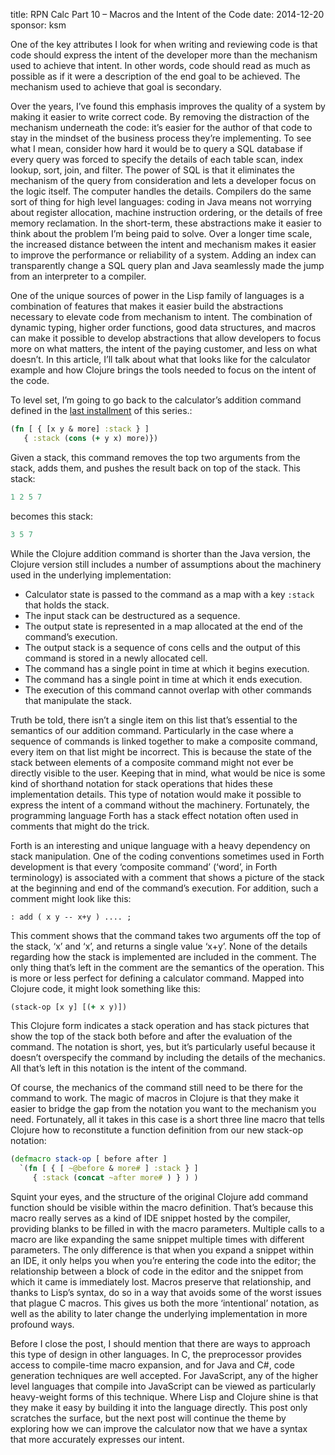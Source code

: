 title: RPN Calc Part 10 – Macros and the Intent of the Code
date: 2014-12-20
sponsor: ksm

One of the key attributes I look for when writing and reviewing code
is that code should express the intent of the developer more than the
mechanism used to achieve that intent. In other words, code should
read as much as possible as if it were a description of the end goal
to be achieved. The mechanism used to achieve that goal is secondary.

Over the years, I’ve found this emphasis improves the quality of a
system by making it easier to write correct code. By removing the
distraction of the mechanism underneath the code: it’s easier for the
author of that code to stay in the mindset of the business process
they’re implementing. To see what I mean, consider how hard it would
be to query a SQL database if every query was forced to specify the
details of each table scan, index lookup, sort, join, and filter. The
power of SQL is that it eliminates the mechanism of the query from
consideration and lets a developer focus on the logic itself. The
computer handles the details. Compilers do the same sort of thing for
high level languages: coding in Java means not worrying about register
allocation, machine instruction ordering, or the details of free
memory reclamation. In the short-term, these abstractions make it
easier to think about the problem I’m being paid to solve. Over a
longer time scale, the increased distance between the intent and
mechanism makes it easier to improve the performance or reliability of
a system. Adding an index can transparently change a SQL query plan
and Java seamlessly made the jump from an interpreter to a compiler.

One of the unique sources of power in the Lisp family of languages is
a combination of features that makes it easier build the abstractions
necessary to elevate code from mechanism to intent. The combination of
dynamic typing, higher order functions, good data structures, and
macros can make it possible to develop abstractions that allow
developers to focus more on what matters, the intent of the paying
customer, and less on what doesn’t. In this article, I’ll talk about
what that looks like for the calculator example and how Clojure brings
the tools needed to focus on the intent of the code.


To level set, I’m going to go back to the calculator’s addition command
defined in the [last installment](/ksm/rpncalc_09) of this series.:

```clojure
(fn [ { [x y & more] :stack } ]
   { :stack (cons (+ y x) more)})
```

Given a stack, this command removes the top two arguments from the
stack, adds them, and pushes the result back on top of the stack. This
stack:

```clojure
1 2 5 7
```

becomes this stack:

```clojure
3 5 7
```

While the Clojure addition command is shorter than the Java version,
the Clojure version still includes a number of assumptions about the
machinery used in the underlying implementation:

* Calculator state is passed to the command as a map with a key `:stack` that holds the stack.
* The input stack can be destructured as a sequence.
* The output state is represented in a map allocated at the end of the command’s execution.
* The output stack is a sequence of cons cells and the output of this command is stored in a newly allocated cell.
* The command has a single point in time at which it begins execution.
* The command has a single point in time at which it ends execution.
* The execution of this command cannot overlap with other commands that manipulate the stack.

Truth be told, there isn’t a single item on this list that’s essential
to the semantics of our addition command. Particularly in the case
where a sequence of commands is linked together to make a composite
command, every item on that list might be incorrect. This is because
the state of the stack between elements of a composite command might
not ever be directly visible to the user. Keeping that in mind, what
would be nice is some kind of shorthand notation for stack operations
that hides these implementation details. This type of notation would
make it possible to express the intent of a command without the
machinery. Fortunately, the programming language Forth has a stack
effect notation often used in comments that might do the trick.

Forth is an interesting and unique language with a heavy dependency on
stack manipulation. One of the coding conventions sometimes used in
Forth development is that every ‘composite command’ (‘word’, in Forth
terminology) is associated with a comment that shows a picture of the
stack at the beginning and end of the command’s execution. For
addition, such a comment might look like this:

```forth
: add ( x y -- x+y ) .... ;
```

This comment shows that the command takes two arguments off the top of
the stack, ‘x’ and ‘x’, and returns a single value ‘x+y’. None of the
details regarding how the stack is implemented are included in the
comment. The only thing that’s left in the comment are the semantics
of the operation. This is more or less perfect for defining a
calculator command. Mapped into Clojure code, it might look something
like this:

```clojure
(stack-op [x y] [(+ x y)])
```

This Clojure form indicates a stack operation and has stack pictures
that show the top of the stack both before and after the evaluation of
the command. The notation is short, yes, but it’s particularly useful
because it doesn’t overspecify the command by including the details of
the mechanics. All that’s left in this notation is the intent of the
command.

Of course, the mechanics of the command still need to be there for the
command to work. The magic of macros in Clojure is that they make it
easier to bridge the gap from the notation you want to the mechanism
you need. Fortunately, all it takes in this case is a short three line
macro that tells Clojure how to reconstitute a function definition
from our new stack-op notation:

```clojure
(defmacro stack-op [ before after ]
  `(fn [ { [ ~@before & more# ] :stack } ]
     { :stack (concat ~after more# ) } ) )
```

Squint your eyes, and the structure of the original Clojure add
command function should be visible within the macro definition. That’s
because this macro really serves as a kind of IDE snippet hosted by
the compiler, providing blanks to be filled in with the macro
parameters. Multiple calls to a macro are like expanding the same
snippet multiple times with different parameters. The only difference
is that when you expand a snippet within an IDE, it only helps you
when you’re entering the code into the editor; the relationship
between a block of code in the editor and the snippet from which it
came is immediately lost. Macros preserve that relationship, and
thanks to Lisp’s syntax, do so in a way that avoids some of the worst
issues that plague C macros. This gives us both the more ‘intentional’
notation, as well as the ability to later change the underlying
implementation in more profound ways.

Before I close the post, I should mention that there are ways to
approach this type of design in other languages. In C, the
preprocessor provides access to compile-time macro expansion, and for
Java and C#, code generation techniques are well accepted. For
JavaScript, any of the higher level languages that compile into
JavaScript can be viewed as particularly heavy-weight forms of this
technique. Where Lisp and Clojure shine is that they make it easy by
building it into the language directly. This post only scratches the
surface, but the next post will continue the theme by exploring how we
can improve the calculator now that we have a syntax that more
accurately expresses our intent.

